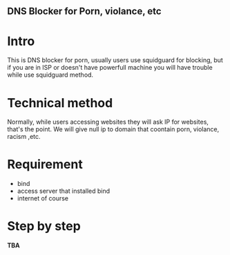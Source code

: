 DNS Blocker for Porn, violance, etc
-----------------------------------

Intro
=====
This is DNS blocker for porn, usually users use squidguard
for blocking, but if you are in ISP or doesn't have powerfull
machine you will have trouble while use squidguard method.

Technical method
================
Normally, while users accessing websites they will ask IP for
websites, that's the point. We will give null ip to domain that
coontain porn, violance, racism ,etc.

Requirement
===========

 - bind
 - access server that installed bind
 - internet of course

Step by step
===========

**TBA**